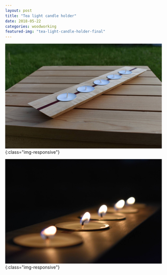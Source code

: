 ```yaml
---
layout: post
title: "Tea light candle holder"
date: 2018-05-22
categories: woodworking 
featured-img: "tea-light-candle-holder-final"
---
```




![tea-light-candle-holder-final](/assets/img/posts/tea-light-candle-holder-final.jpg){:class="img-responsive"}

![tea-light-candle-holder-lit-final](/assets/img/posts/tea-light-candle-holder-lit-final.jpg){:class="img-responsive"}

